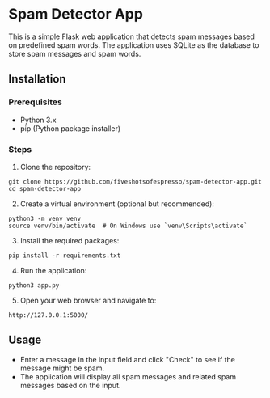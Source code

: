 # Spam Detector App
This is a simple Flask web application that detects spam messages based on predefined spam words. The application uses SQLite as the database to store spam messages and spam words.

## Installation
### Prerequisites

- Python 3.x
- pip (Python package installer)

### Steps
1. Clone the repository:

```
git clone https://github.com/fiveshotsofespresso/spam-detector-app.git
cd spam-detector-app
```

2. Create a virtual environment (optional but recommended):

```
python3 -m venv venv
source venv/bin/activate  # On Windows use `venv\Scripts\activate`
```

3. Install the required packages:

```
pip install -r requirements.txt
```

4. Run the application:

```
python3 app.py
```

5. Open your web browser and navigate to:

```
http://127.0.0.1:5000/
```

## Usage
- Enter a message in the input field and click "Check" to see if the message might be spam.
- The application will display all spam messages and related spam messages based on the input.

